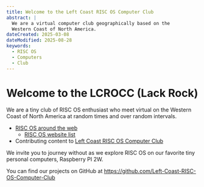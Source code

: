 ```yaml
---
title: Welcome to the Left Coast RISC OS Computer Club
abstract: |
  We are a virtual computer club geographically based on the
  Western Coast of North America.
dateCreated: 2025-03-08
dateModified: 2025-08-28
keywords:
  - RISC OS
  - Computers
  - Club
---
```


# Welcome to the LCROCC (Lack Rock)

We are a tiny club of RISC OS enthusiast who meet virtual on the Western Coast of North America at random times and over random intervals.

- [RISC OS around the web](riscos.html)
  - [RISC OS website list](riscos_list.html)
- Contributing content to [Left Coast RISC OS Computer Club](contributing_news_items.html "Contribute content to LCROCC")

We invite you to journey without as we explore RISC OS on our favorite tiny personal computers, Raspberry PI 2W.

You can find our projects on GitHub at  <https://github.com/Left-Coast-RISC-OS-Computer-Club>

